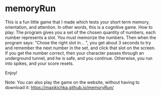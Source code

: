 # memoryRun
This is a fun little game that I made which tests your short term memory, orientation, and attention. In other words, this is a cognitive game. 
How to play: 
The program gives you a set of the chosen quantity of numbers, each number represents a slot. 
You must memorize the numbers. Then when the program says: "Chose the right slot in... ", you get about 3 seconds to try and remember the next number in the set, and click that slot on the screen. 
If you get the number correct, then your character passes through an underground tunnel, and he is safe, and you continue. Otherwise, you run into spikes, and your score resets. 

Enjoy!

Note: You can also play the game on the website, without having to download it: https://maxikichka.github.io/memoryRun/
